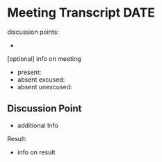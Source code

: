 # Meeting Transcript DATE

discussion points:

-

[optional] info on meeting

- present:
- absent excused:
- absent unexcused:

## Discussion Point

- additional Info

Result:

- info on result
